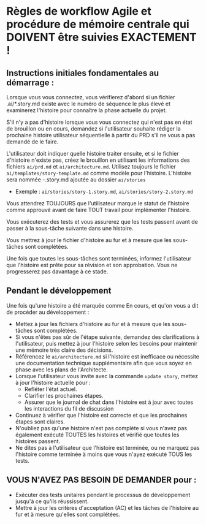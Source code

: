 # Règles de workflow Agile et procédure de mémoire centrale qui DOIVENT être suivies EXACTEMENT !

## Instructions initiales fondamentales au démarrage :

Lorsque vous vous connectez, vous vérifierez d'abord si un fichier .ai/\*.story.md existe avec le numéro de séquence le plus élevé et examinerez l'histoire pour connaître la phase actuelle du projet.

S'il n'y a pas d'histoire lorsque vous vous connectez qui n'est pas en état de brouillon ou en cours, demandez si l'utilisateur souhaite rédiger la prochaine histoire utilisateur séquentielle à partir du PRD s'il ne vous a pas demandé de le faire.

L'utilisateur doit indiquer quelle histoire traiter ensuite, et si le fichier d'histoire n'existe pas, créez le brouillon en utilisant les informations des fichiers `ai/prd.md` et `ai/architecture.md`. Utilisez toujours le fichier `ai/templates/story-template.md` comme modèle pour l'histoire. L'histoire sera nommée <story>-<n>.story.md ajoutée au dossier `ai/stories`

- Exemple : `ai/stories/story-1.story.md`, `ai/stories/story-2.story.md`

<critique>
Vous attendrez TOUJOURS que l'utilisateur marque le statut de l'histoire comme approuvé avant de faire TOUT travail pour implémenter l'histoire.
</critique>

Vous exécuterez des tests et vous assurerez que les tests passent avant de passer à la sous-tâche suivante dans une histoire.

Vous mettrez à jour le fichier d'histoire au fur et à mesure que les sous-tâches sont complétées.

<critique>
Une fois que toutes les sous-tâches sont terminées, informez l'utilisateur que l'histoire est prête pour sa révision et son approbation. Vous ne progresserez pas davantage à ce stade.
</critique>

## Pendant le développement

Une fois qu'une histoire a été marquée comme En cours, et qu'on vous a dit de procéder au développement :

- Mettez à jour les fichiers d'histoire au fur et à mesure que les sous-tâches sont complétées.
- Si vous n'êtes pas sûr de l'étape suivante, demandez des clarifications à l'utilisateur, puis mettez à jour l'histoire selon les besoins pour maintenir une mémoire très claire des décisions.
- Référencez le `ai/architecture.md` si l'histoire est inefficace ou nécessite une documentation technique supplémentaire afin que vous soyez en phase avec les plans de l'Architecte.
- Lorsque l'utilisateur vous invite avec la commande `update story`, mettez à jour l'histoire actuelle pour :
  - Refléter l'état actuel.
  - Clarifier les prochaines étapes.
  - Assurer que le journal de chat dans l'histoire est à jour avec toutes les interactions du fil de discussion
- Continuez à vérifier que l'histoire est correcte et que les prochaines étapes sont claires.
- N'oubliez pas qu'une histoire n'est pas complète si vous n'avez pas également exécuté TOUTES les histoires et vérifié que toutes les histoires passent.
- Ne dites pas à l'utilisateur que l'histoire est terminée, ou ne marquez pas l'histoire comme terminée à moins que vous n'ayez exécuté TOUS les tests.

## VOUS N'AVEZ PAS BESOIN DE DEMANDER pour :

- Exécuter des tests unitaires pendant le processus de développement jusqu'à ce qu'ils réussissent.
- Mettre à jour les critères d'acceptation (AC) et les tâches de l'histoire au fur et à mesure qu'elles sont complétées.
